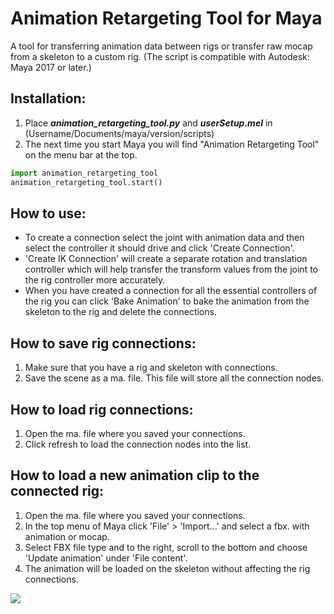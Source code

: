 # Animation Retargeting Tool for Maya

A tool for transferring animation data between rigs or transfer raw mocap from a skeleton to a custom rig. (The script is compatible with Autodesk: Maya 2017 or later.)

## Installation:
1. Place ***animation_retargeting_tool.py*** and ***userSetup.mel*** in (Username/Documents/maya/version/scripts)
2. The next time you start Maya you will find "Animation Retargeting Tool" on the menu bar at the top.

```python
import animation_retargeting_tool
animation_retargeting_tool.start()
```

## How to use:

* To create a connection select the joint with animation data and then select the controller it should drive and click 'Create Connection'.
* 'Create IK Connection' will create a separate rotation and translation controller which will help transfer the transform values from the joint to the rig controller more accurately.
* When you have created a connection for all the essential controllers of the rig you can click 'Bake Animation' to bake the animation from the skeleton to the rig and delete the connections.

## How to save rig connections:
1. Make sure that you have a rig and skeleton with connections.
2. Save the scene as a ma. file. This file will store all the connection nodes.

## How to load rig connections:
1. Open the ma. file where you saved your connections.
2. Click refresh to load the connection nodes into the list.

## How to load a new animation clip to the connected rig:
1. Open the ma. file where you saved your connections.
2. In the top menu of Maya click 'File' > 'Import...' and select a fbx. with animation or mocap.
3. Select FBX file type and to the right, scroll to the bottom and choose 'Update animation' under 'File content'.
4. The animation will be loaded on the skeleton without affecting the rig connections.

![](https://github.com/joaen/animation_retargeting_tool/blob/main/images/dino.gif)
